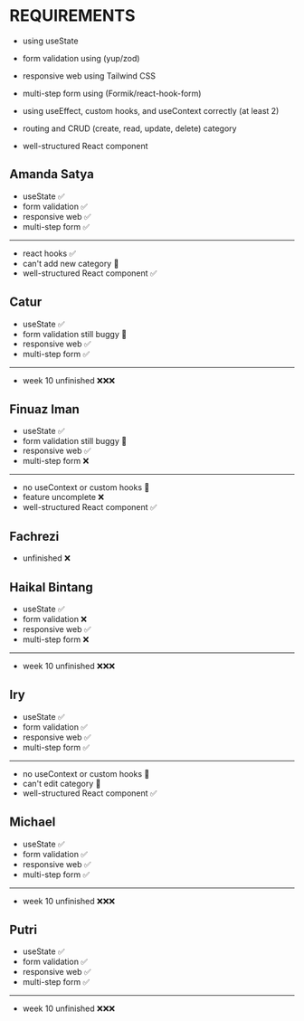 # REQUIREMENTS

- using useState
- form validation using (yup/zod)
- responsive web using Tailwind CSS
- multi-step form using (Formik/react-hook-form)

- using useEffect, custom hooks, and useContext correctly (at least 2)
- routing and CRUD (create, read, update, delete) category
- well-structured React component

## Amanda Satya

- useState ✅
- form validation ✅
- responsive web ✅
- multi-step form ✅

---

- react hooks ✅
- can't add new category 🥲
- well-structured React component ✅

## Catur

- useState ✅
- form validation still buggy 🥲
- responsive web ✅
- multi-step form ✅

---

- week 10 unfinished ❌❌❌

## Finuaz Iman

- useState ✅
- form validation still buggy 🥲
- responsive web ✅
- multi-step form ❌

---

- no useContext or custom hooks 🥲
- feature uncomplete ❌
- well-structured React component ✅

## Fachrezi

- unfinished ❌

## Haikal Bintang

- useState ✅
- form validation ❌
- responsive web ✅
- multi-step form ❌

---

- week 10 unfinished ❌❌❌

## Iry

- useState ✅
- form validation ✅
- responsive web ✅
- multi-step form ✅

---

- no useContext or custom hooks 🥲
- can't edit category 🥲
- well-structured React component ✅

## Michael

- useState ✅
- form validation ✅
- responsive web ✅
- multi-step form ✅

---

- week 10 unfinished ❌❌❌

## Putri

- useState ✅
- form validation ✅
- responsive web ✅
- multi-step form ✅

---

- week 10 unfinished ❌❌❌
